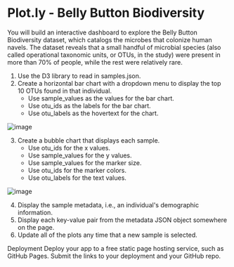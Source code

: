 # Plot.ly - Belly Button Biodiversity

You will build an interactive dashboard to explore the Belly Button Biodiversity dataset, which catalogs the microbes that colonize human navels.
The dataset reveals that a small handful of microbial species (also called operational taxonomic units, or OTUs, in the study) were present in more than 70% of people, while the rest were relatively rare.

1. Use the D3 library to read in samples.json.
2. Create a horizontal bar chart with a dropdown menu to display the top 10 OTUs found in that individual.
    - Use sample_values as the values for the bar chart.
    - Use otu_ids as the labels for the bar chart.
    - Use otu_labels as the hovertext for the chart.
  
![image](https://user-images.githubusercontent.com/69765842/104057402-1f8f7c80-51c0-11eb-8aae-fd24d8b75c6d.png)

3. Create a bubble chart that displays each sample.
    - Use otu_ids for the x values.
    - Use sample_values for the y values.
    - Use sample_values for the marker size. 
    - Use otu_ids for the marker colors.
    - Use otu_labels for the text values.
  
  ![image](https://user-images.githubusercontent.com/69765842/104057441-2a4a1180-51c0-11eb-88a6-90a0b61fe522.png)
 
4. Display the sample metadata, i.e., an individual's demographic information.
5. Display each key-value pair from the metadata JSON object somewhere on the page.
6. Update all of the plots any time that a new sample is selected.

Deployment
Deploy your app to a free static page hosting service, such as GitHub Pages. Submit the links to your deployment and your GitHub repo.
 
